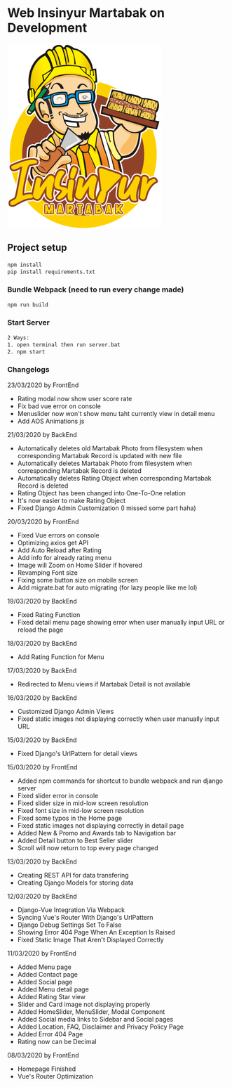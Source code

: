 # Web Insinyur Martabak on Development
![Insinyur Martabak Logo](static/img/icon.png)

## Project setup
```
npm install
pip install requirements.txt
```

### Bundle Webpack (need to run every change made)
```
npm run build
```

### Start Server
```
2 Ways:
1. open terminal then run server.bat
2. npm start
```


### Changelogs
23/03/2020 by FrontEnd
- Rating modal now show user score rate
- Fix bad vue error on console
- Menuslider now won't show menu taht currently view in detail menu
- Add AOS Animations js

21/03/2020 by BackEnd
- Automatically deletes old Martabak Photo from filesystem when corresponding Martabak Record is updated with new file
- Automatically deletes Martabak Photo from filesystem when corresponding Martabak Record is deleted
- Automatically deletes Rating Object when corresponding Martabak Record is deleted
- Rating Object has been changed into One-To-One relation
- It's now easier to make Rating Object
- Fixed Django Admin Customization (I missed some part haha)

20/03/2020 by FrontEnd
- Fixed Vue errors on console
- Optimizing axios get API
- Add Auto Reload after Rating
- Add info for already rating menu
- Image will Zoom on Home Slider if hovered
- Revamping Font size
- Fixing some button size on mobile screen
- Add migrate.bat for auto migrating (for lazy people like me lol)

19/03/2020 by BackEnd
- Fixed Rating Function
- Fixed detail menu page showing error when user manually input URL or reload the page

18/03/2020 by BackEnd
- Add Rating Function for Menu

17/03/2020 by BackEnd
- Redirected to Menu views if Martabak Detail is not available

16/03/2020 by BackEnd
- Customized Django Admin Views
- Fixed static images not displaying correctly when user manually input URL

15/03/2020 by BackEnd
- Fixed Django's UrlPattern for detail views

15/03/2020 by FrontEnd
- Added npm commands for shortcut to bundle webpack and run django server
- Fixed slider error in console
- Fixed slider size in mid-low screen resolution
- Fixed font size in mid-low screen resolution
- Fixed some typos in the Home page
- Fixed static images not displaying correctly in detail page
- Added New & Promo and Awards tab to Navigation bar
- Added Detail button to Best Seller slider
- Scroll will now return to top every page changed

13/03/2020 by BackEnd
- Creating REST API for data transfering
- Creating Django Models for storing data

12/03/2020 by BackEnd
- Django-Vue Integration Via Webpack
- Syncing Vue's Router With Django's UrlPattern
- Django Debug Settings Set To False
- Showing Error 404 Page When An Exception Is Raised
- Fixed Static Image That Aren't Displayed Correctly

11/03/2020 by FrontEnd
- Added Menu page
- Added Contact page
- Added Social page
- Added Menu detail page
- Added Rating Star view
- Slider and Card image not displaying properly
- Added HomeSlider, MenuSlider, Modal Component
- Added Social media links to Sidebar and Social pages
- Added Location, FAQ, Disclaimer and Privacy Policy Page
- Added Error 404 Page
- Rating now can be Decimal

08/03/2020 by FrontEnd
- Homepage Finished
- Vue's Router Optimization
